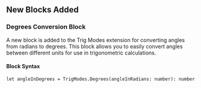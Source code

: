 ## New Blocks Added

### Degrees Conversion Block

A new block is added to the Trig Modes extension for converting angles from radians to degrees. This block allows you to easily convert angles between different units for use in trigonometric calculations.

#### Block Syntax

```blocks
let angleInDegrees = TrigModes.Degrees(angleInRadians: number): number
